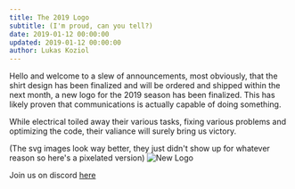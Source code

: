 ```yaml
---
title: The 2019 Logo
subtitle: (I'm proud, can you tell?)
date: 2019-01-12 00:00:00
updated: 2019-01-12 00:00:00
author: Lukas Koziol
---
```

Hello and welcome to a slew of announcements, most obviously, that the shirt design has been finalized and will be ordered and shipped within the next month, a new logo for the 2019 season has been finalized. This has likely proven that communications is actually capable of doing something.

While electrical toiled away their various tasks, fixing various problems and optimizing the code, their valiance will surely bring us victory.

(The svg images look way better, they just didn't show up for whatever reason so here's a pixelated version)
![New Logo](/images/2019Logo.jpg)

Join us on discord <a href="https://discordapp.com/invite/RshDdxa">here</a>
